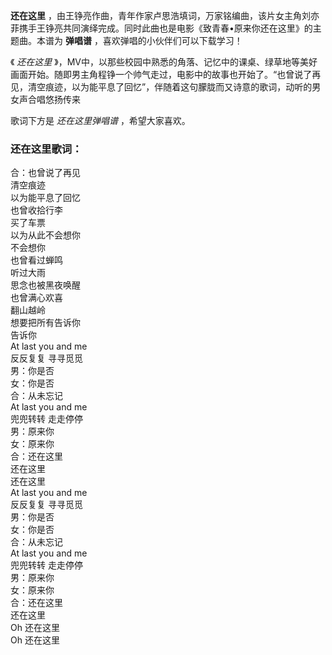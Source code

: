 

**还在这里**
，由王铮亮作曲，青年作家卢思浩填词，万家铭编曲，该片女主角刘亦菲携手王铮亮共同演绎完成。同时此曲也是电影《致青春•原来你还在这里》的主题曲。本谱为
**弹唱谱** ，喜欢弹唱的小伙伴们可以下载学习！

《 _还在这里_
》，MV中，以那些校园中熟悉的角落、记忆中的课桌、绿草地等美好画面开始。随即男主角程铮一个帅气走过，电影中的故事也开始了。“也曾说了再见，清空痕迹，以为能平息了回忆”，伴随着这句朦胧而又诗意的歌词，动听的男女声合唱悠扬传来

歌词下方是 _还在这里弹唱谱_ ，希望大家喜欢。

### 还在这里歌词：

合：也曾说了再见  
清空痕迹  
以为能平息了回忆  
也曾收拾行李  
买了车票  
以为从此不会想你  
不会想你  
也曾看过蝉鸣  
听过大雨  
思念也被黑夜唤醒  
也曾满心欢喜  
翻山越岭  
想要把所有告诉你  
告诉你  
At last you and me  
反反复复 寻寻觅觅  
男：你是否  
女：你是否  
合：从未忘记  
At last you and me  
兜兜转转 走走停停  
男：原来你  
女：原来你  
合：还在这里  
还在这里  
还在这里  
At last you and me  
反反复复 寻寻觅觅  
男：你是否  
女：你是否  
合：从未忘记  
At last you and me  
兜兜转转 走走停停  
男：原来你  
女：原来你  
合：还在这里  
还在这里  
Oh 还在这里  
Oh 还在这里


